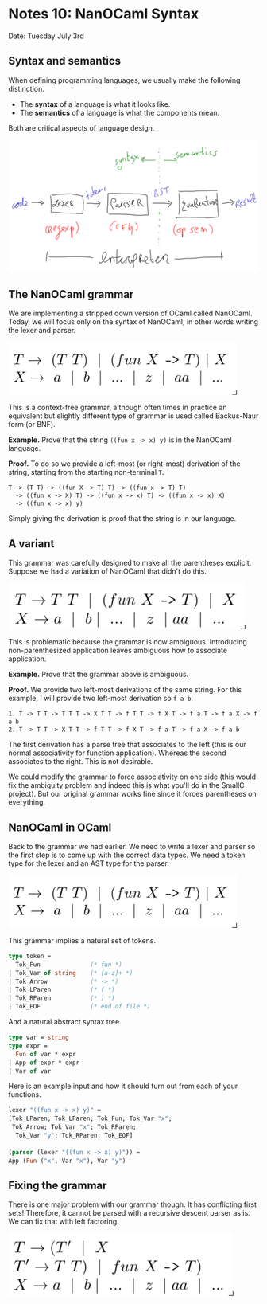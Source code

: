# Notes 10: NanOCaml Syntax
Date: Tuesday July 3rd

<!--- ADMIN: Quiz next discussion. Come to office hours to work on
      CFG questions. Late deadline will be useful for many of you.
      Start working on the next project. -->

<!--- TIME: 40 minutes -->

## Syntax and semantics

When defining programming languages, we usually make the following
distinction.

* The **syntax** of a language is what it looks like.
* The **semantics** of a language is what the components mean.

Both are critical aspects of language design.

![diagram](diagram.png)

## The NanOCaml grammar

We are implementing a stripped down version of OCaml called NanOCaml.
Today, we will focus only on the syntax of NanOCaml, in other words
writing the lexer and parser.

![CFG](grammar.png)

This is a context-free grammar, although often times in practice an
equivalent but slightly different type of grammar is used called
Backus-Naur form (or BNF).

**Example.** Prove that the string `((fun x -> x) y)` is in the
NanOCaml language.

**Proof.** To do so we provide a left-most (or right-most) derivation
of the string, starting from the starting non-terminal `T`.

```
T -> (T T) -> ((fun X -> T) T) -> ((fun x -> T) T)
  -> ((fun x -> X) T) -> ((fun x -> x) T) -> ((fun x -> x) X)
  -> ((fun x -> x) y)
```

Simply giving the derivation is proof that the string is in our
language.

## A variant

This grammar was carefully designed to make all the parentheses
explicit. Suppose we had a variation of NanOCaml that didn't do
this.

![CFG](amb.png)

This is problematic because the grammar is now ambiguous. Introducing
non-parenthesized application leaves ambiguous how to associate
application.

**Example.** Prove that the grammar above is ambiguous.

**Proof.** We provide two left-most derivations of the same string.
For this example, I will provide two left-most derivation so `f a b`.

```
1. T -> T T -> T T T -> X T T -> f T T -> f X T -> f a T -> f a X -> f a b
2. T -> T T -> X T T -> f T T -> f X T -> f a T -> f a X -> f a b
```

The first derivation has a parse tree that associates to the left
(this is our normal associativity for function application). Whereas
the second associates to the right. This is not desirable.

We could modify the grammar to force associativity on one side (this
would fix the ambiguity problem and indeed this is what you'll do in
the SmallC project). But our original grammar works fine since it
forces parentheses on everything.

## NanOCaml in OCaml

Back to the grammar we had earlier. We need to write a lexer and
parser so the first step is to come up with the correct data types.
We need a token type for the lexer and an AST type for the parser.

![CFG](grammar.png)

This grammar implies a natural set of tokens.

```ocaml
type token =
  Tok_Fun              (* fun *)
| Tok_Var of string    (* [a-z]+ *)
| Tok_Arrow            (* -> *)
| Tok_LParen           (* ( *)
| Tok_RParen           (* ) *)
| Tok_EOF              (* end of file *)
```

And a natural abstract syntax tree.

```ocaml
type var = string
type expr =
  Fun of var * expr
| App of expr * expr
| Var of var
```

Here is an example input and how it should turn out from each
of your functions.

```ocaml
lexer "((fun x -> x) y)" =
[Tok_LParen; Tok_LParen; Tok_Fun; Tok_Var "x";
 Tok_Arrow; Tok_Var "x"; Tok_RParen;
  Tok_Var "y"; Tok_RParen; Tok_EOF]

(parser (lexer "((fun x -> x) y)")) =
App (Fun ("x", Var "x"), Var "y")
```

## Fixing the grammar

There is one major problem with our grammar though. It has
conflicting first sets! Therefore, it cannot be parsed with
a recursive descent parser as is. We can fix that with
left factoring.

![CFG](factored_grammar.png)

<!--- TIME: 40 minutes -->
<!--- CUE: Have students work on the graded exercise. -->
